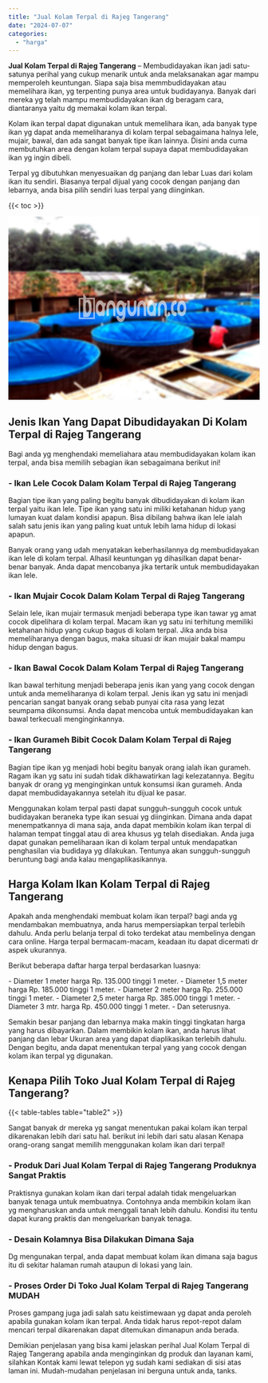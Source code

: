 ```yaml
---
title: "Jual Kolam Terpal di Rajeg Tangerang"
date: "2024-07-07"
categories: 
  - "harga"
---
```


**Jual Kolam Terpal di Rajeg Tangerang** – Membudidayakan ikan jadi satu-satunya perihal yang cukup menarik untuk anda melaksanakan agar mampu memperoleh keuntungan. Siapa saja bisa memmbudidayakan atau memelihara ikan, yg terpenting punya area untuk budidayanya. Banyak dari mereka yg telah mampu membudidayakan ikan dg beragam cara, diantaranya yaitu dg memakai kolam ikan terpal.

Kolam ikan terpal dapat digunakan untuk memelihara ikan, ada banyak type ikan yg dapat anda memeliharanya di kolam terpal sebagaimana halnya lele, mujair, bawal, dan ada sangat banyak tipe ikan lainnya. Disini anda cuma membutuhkan area dengan kolam terpal supaya dapat membudidayakan ikan yg ingin dibeli.

Terpal yg dibutuhkan menyesuaikan dg panjang dan lebar Luas dari kolam ikan itu sendiri. Biasanya terpal dijual yang cocok dengan panjang dan lebarnya, anda bisa pilih sendiri luas terpal yang diinginkan.

{{< toc >}}

![Jual Kolam Terpal di Rajeg Tangerang](/images/jual-kolam-terpal-37.png)

## Jenis Ikan Yang Dapat Dibudidayakan Di Kolam Terpal di Rajeg Tangerang

Bagi anda yg menghendaki memeliahara atau membudidayakan kolam ikan terpal, anda bisa memilih sebagian ikan sebagaimana berikut ini!

### \- Ikan Lele Cocok Dalam Kolam Terpal di Rajeg Tangerang

Bagian tipe ikan yang paling begitu banyak dibudidayakan di kolam ikan terpal yaitu ikan lele. Tipe ikan yang satu ini miliki ketahanan hidup yang lumayan kuat dalam kondisi apapun. Bisa dibilang bahwa ikan lele ialah salah satu jenis ikan yang paling kuat untuk lebih lama hidup di lokasi apapun.

Banyak orang yang udah menyatakan keberhasilannya dg membudidayakan ikan lele di kolam terpal. Alhasil keuntungan yg dihasilkan dapat benar-benar banyak. Anda dapat mencobanya jika tertarik untuk membudidayakan ikan lele.

### \- Ikan Mujair Cocok Dalam Kolam Terpal di Rajeg Tangerang

Selain lele, ikan mujair termasuk menjadi beberapa type ikan tawar yg amat cocok dipelihara di kolam terpal. Macam ikan yg satu ini terhitung memiliki ketahanan hidup yang cukup bagus di kolam terpal. Jika anda bisa memeliharanya dengan bagus, maka situasi dr ikan mujair bakal mampu hidup dengan bagus.

### \- Ikan Bawal Cocok Dalam Kolam Terpal di Rajeg Tangerang

Ikan bawal terhitung menjadi beberapa jenis ikan yang yang cocok dengan untuk anda memeliharanya di kolam terpal. Jenis ikan yg satu ini menjadi pencarian sangat banyak orang sebab punyai cita rasa yang lezat seumpama dikonsumsi. Anda dapat mencoba untuk membudidayakan kan bawal terkecuali menginginkannya.

### \- Ikan Gurameh Bibit Cocok Dalam Kolam Terpal di Rajeg Tangerang

Bagian tipe ikan yg menjadi hobi begitu banyak orang ialah ikan gurameh. Ragam ikan yg satu ini sudah tidak dikhawatirkan lagi kelezatannya. Begitu banyak dr orang yg menginginkan untuk konsumsi ikan gurameh. Anda dapat membudidayakannya setelah itu dijual ke pasar.

Menggunakan kolam terpal pasti dapat sungguh-sungguh cocok untuk budidayakan beraneka type ikan sesuai yg diinginkan. Dimana anda dapat menempatkannya di mana saja, anda dapat membikin kolam ikan terpal di halaman tempat tinggal atau di area khusus yg telah disediakan. Anda juga dapat gunakan pemeliharaan ikan di kolam terpal untuk mendapatkan penghasilan via budidaya yg dilakukan. Tentunya akan sungguh-sungguh beruntung bagi anda kalau mengaplikasikannya.

## Harga Kolam Ikan Kolam Terpal di Rajeg Tangerang

Apakah anda menghendaki membuat kolam ikan terpal? bagi anda yg mendambakan membuatnya, anda harus mempersiapkan terpal terlebih dahulu. Anda perlu belanja terpal di toko terdekat atau membelinya dengan cara online. Harga terpal bermacam-macam, keadaan itu dapat dicermati dr aspek ukurannya.

Berikut beberapa daftar harga terpal berdasarkan luasnya:

\- Diameter 1 meter harga Rp. 135.000 tinggi 1 meter. - Diameter 1,5 meter harga Rp. 185.000 tinggi 1 meter. - Diameter 2 meter harga Rp. 255.000 tinggi 1 meter. - Diameter 2,5 meter harga Rp. 385.000 tinggi 1 meter. - Diameter 3 mtr. harga Rp. 450.000 tinggi 1 meter. - Dan seterusnya.

Semakin besar panjang dan lebarnya maka makin tinggi tingkatan harga yang harus dibayarkan. Dalam membikin kolam ikan, anda harus lihat panjang dan lebar Ukuran area yang dapat diaplikasikan terlebih dahulu. Dengan begitu, anda dapat menentukan terpal yang yang cocok dengan kolam ikan terpal yg digunakan.

## Kenapa Pilih Toko Jual Kolam Terpal di Rajeg Tangerang?

{{< table-tables table="table2" >}}

Sangat banyak dr mereka yg sangat menentukan pakai kolam ikan terpal dikarenakan lebih dari satu hal. berikut ini lebih dari satu alasan Kenapa orang-orang sangat memilih menggunakan kolam ikan dari terpal!

### \- Produk Dari Jual Kolam Terpal di Rajeg Tangerang Produknya Sangat Praktis

Praktisnya gunakan kolam ikan dari terpal adalah tidak mengeluarkan banyak tenaga untuk membuatnya. Contohnya anda membikin kolam ikan yg mengharuskan anda untuk menggali tanah lebih dahulu. Kondisi itu tentu dapat kurang praktis dan mengeluarkan banyak tenaga.

### \- Desain Kolamnya Bisa Dilakukan Dimana Saja

Dg mengunakan terpal, anda dapat membuat kolam ikan dimana saja bagus itu di sekitar halaman rumah ataupun di lokasi yang lain.

### \- Proses Order Di Toko Jual Kolam Terpal di Rajeg Tangerang MUDAH

Proses gampang juga jadi salah satu keistimewaan yg dapat anda peroleh apabila gunakan kolam ikan terpal. Anda tidak harus repot-repot dalam mencari terpal dikarenakan dapat ditemukan dimanapun anda berada.

Demikian penjelasan yang bisa kami jelaskan perihal Jual Kolam Terpal di Rajeg Tangerang apabila anda menginginkan dg produk dan layanan kami, silahkan Kontak kami lewat telepon yg sudah kami sediakan di sisi atas laman ini. Mudah-mudahan penjelasan ini berguna untuk anda, tanks.

